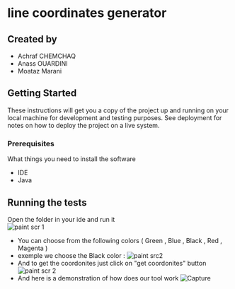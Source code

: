 # line coordinates generator

## Created by 
 * Achraf CHEMCHAQ
 * Anass OUARDINI 
 * Moataz Marani

## Getting Started

These instructions will get you a copy of the project up and running on your local machine for development and testing purposes. See deployment for notes on how to deploy the project on a live system.


### Prerequisites

What things you need to install the software
	
 * IDE 
 * Java 
 
## Running the tests
Open the folder in your ide and run it  
![paint scr 1](https://user-images.githubusercontent.com/59536320/71785016-06774d00-2ffb-11ea-89ef-ae2f16f3308c.PNG)
 * You can choose from the following colors ( Green , Blue , Black , Red , Magenta ) 
 * exemple we choose the Black color :
 ![paint src2](https://user-images.githubusercontent.com/59536320/71785041-52c28d00-2ffb-11ea-8f31-87feb47a48b0.PNG)
* And to get the coordonites just click on "get coordonites" button 
![paint scr 2](https://user-images.githubusercontent.com/59536320/71785048-59e99b00-2ffb-11ea-8383-3f4a803ab2f3.PNG)
* And here is a demonstration of how does our tool work
![Capture](https://user-images.githubusercontent.com/59536320/71785086-cb294e00-2ffb-11ea-8de3-994699f4d7e7.png)

